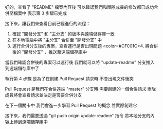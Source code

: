 好的，查看了 "README" 檔案內容後
可以確認我們和團隊成員的修改都已成功合併至檔案中
表示第 3 步驟已完成

接下來，讓我們來查看目前已經進行的流程：
1. 確認 "開發分支" 和 "主分支" 的版本與遠端儲存庫一致
2. 在本地電腦中將 "主分支" 合併至 "開發分支" 中
3. 運行合併分支後的專案，查看運行是否出現問題
<color=#CF001C>4. 將合併後的 "開發分支" ，推送至遠端儲存庫中</color>

當我們確認合併後的專案可以運行後
我們就可以將 "update-readme" 分支推入到遠端儲存庫中了

執行第 4 步驟
是為了在創建 Pull Request 請求時
不會出現文件衝突

Pull Request 是我們在合併遠端 "master" 分支時
需要創建的一個合併請求
團隊成員將會查看請求並決定是否要合併分支

在下一個關卡中
我們會進一步學習 Pull Request 的概念
並實際創建它

接下來，我們需要透過
"git push origin update-readme" 指令
將本地分支的內容上傳到遠端儲存庫中